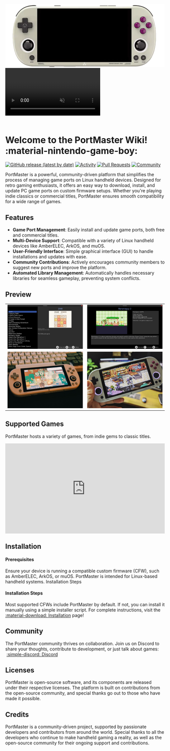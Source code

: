 <div class="preview-container">
  <img class="off-glb" src="assets/images/trimui.png"/>
  <video class="overlay-video" autoplay loop muted>
    <source src="assets/videos/homepage.mp4" type="video/mp4">
  </video>
</div>

<br>

# Welcome to the PortMaster Wiki! :material-nintendo-game-boy:

[![GitHub release (latest by date)](https://img.shields.io/github/v/release/PortsMaster/PortMaster-New?style=flat&color=4DBEEE&label=Latest)](https://github.com/PortsMaster/PortMaster-New/releases/latest)
[![Activity](https://img.shields.io/github/commit-activity/m/PortsMaster/PortMaster-New?style=flat&color=4DBEEE&label=Commits)](https://github.com/PortsMaster/PortMaster-New/commits)
[![Pull Requests](https://img.shields.io/github/issues-pr-closed/PortsMaster/PortMaster-New?style=flat&color=4DBEEE&label=Pull%20Requests)](https://github.com/PortsMaster/PortMaster-New/pulls)
[![Community](https://img.shields.io/discord/948029830325235753?style=flat&color=4DBEEE&label=Community)](https://discord.gg/eqjK6yNQS4)


PortMaster is a powerful, community-driven platform that simplifies the process of managing game ports on Linux handheld devices. Designed for retro gaming enthusiasts, it offers an easy way to download, install, and update PC game ports on custom firmware setups. Whether you're playing indie classics or commercial titles, PortMaster ensures smooth compatibility for a wide range of games.

## Features

- **Game Port Management**: Easily install and update game ports, both free and commercial titles.
- **Multi-Device Support**: Compatible with a variety of Linux handheld devices like AmberELEC, ArkOS, and muOS.
- **User-Friendly Interface**: Simple graphical interface (GUI) to handle installations and updates with ease.
- **Community Contributions**: Actively encourages community members to suggest new ports and improve the platform.
- **Automated Library Management**: Automatically handles necessary libraries for seamless gameplay, preventing system conflicts.

## Preview

<table>
  <tr>
    <td><img src="assets/images/portslist.png" width="300" /></td>
    <td><img src="assets/images/portinfo.png" width="300" /></td>
  </tr>
  <tr>
    <td><img src="assets/images/gardenstory.jpeg" width="300" /></td>
    <td><img src="assets/images/tmntsr.jpeg" width="300" /></td>
  </tr>
</table>


## Supported Games

PortMaster hosts a variety of games, from indie gems to classic titles. 

<div style="padding:56.25% 0 0 0;position:relative;"><iframe src="https://player.vimeo.com/video/1083313795?badge=0&amp;autopause=0&amp;player_id=0&amp;app_id=58479" frameborder="0" allow="autoplay; fullscreen; picture-in-picture; clipboard-write; encrypted-media" style="position:absolute;top:0;left:0;width:100%;height:100%;" title="Portmaster_1000-Final"></iframe></div><script src="https://player.vimeo.com/api/player.js"></script>


## Installation

#### Prerequisites

Ensure your device is running a compatible custom firmware (CFW), such as AmberELEC, ArkOS, or muOS. PortMaster is intended for Linux-based handheld systems.
Installation Steps

#### Installation Steps
Most supported CFWs include PortMaster by default. If not, you can install it manually using a simple installer script. For complete instructions, visit the [:material-download: Installation](installation/installing-portmaster.md) page!

## Community

The PortMaster community thrives on collaboration. Join us on Discord to share your thoughts, contribute to development, or just talk about games: &nbsp;[:simple-discord: Discord](https://discord.gg/eqjK6yNQS4)

## Licenses

PortMaster is open-source software, and its components are released under their respective licenses. The platform is built on contributions from the open-source community, and special thanks go out to those who have made it possible.

## Credits

PortMaster is a community-driven project, supported by passionate developers and contributors from around the world. Special thanks to all the developers who continue to make handheld gaming a reality, as well as the open-source community for their ongoing support and contributions.

